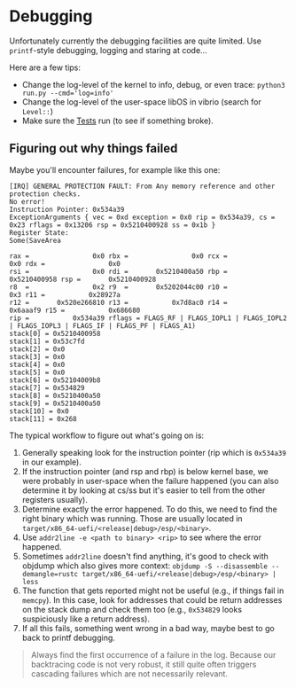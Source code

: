 # Debugging

Unfortunately currently the debugging facilities are quite limited. Use
`printf`-style debugging, logging and staring at code...

Here are a few tips:

- Change the log-level of the kernel to info, debug, or even trace: `python3 run.py --cmd='log=info'`
- Change the log-level of the user-space libOS in vibrio (search for `Level::`)
- Make sure the [Tests](./Testing.md) run (to see if something broke).

## Figuring out why things failed

Maybe you'll encounter failures, for example like this one:

```log
[IRQ] GENERAL PROTECTION FAULT: From Any memory reference and other protection checks.
No error!
Instruction Pointer: 0x534a39
ExceptionArguments { vec = 0xd exception = 0x0 rip = 0x534a39, cs = 0x23 rflags = 0x13206 rsp = 0x5210400928 ss = 0x1b }
Register State:
Some(SaveArea

rax =                0x0 rbx =                0x0 rcx =                0x0 rdx =                0x0
rsi =                0x0 rdi =       0x5210400a50 rbp =       0x5210400958 rsp =       0x5210400928
r8  =                0x2 r9  =       0x5202044c00 r10 =                0x3 r11 =           0x28927a
r12 =       0x520e266810 r13 =           0x7d8ac0 r14 =           0x6aaaf9 r15 =           0x686680
rip =           0x534a39 rflags = FLAGS_RF | FLAGS_IOPL1 | FLAGS_IOPL2 | FLAGS_IOPL3 | FLAGS_IF | FLAGS_PF | FLAGS_A1)
stack[0] = 0x5210400958
stack[1] = 0x53c7fd
stack[2] = 0x0
stack[3] = 0x0
stack[4] = 0x0
stack[5] = 0x0
stack[6] = 0x52104009b8
stack[7] = 0x534829
stack[8] = 0x5210400a50
stack[9] = 0x5210400a50
stack[10] = 0x0
stack[11] = 0x268
```

The typical workflow to figure out what's going on is:

1. Generally speaking look for the instruction pointer (rip which is `0x534a39`
   in our example).
2. If the instruction pointer (and rsp and rbp) is below kernel base, we were
   probably in user-space when the failure happened (you can also determine it
   by looking at cs/ss but it's easier to tell from the other registers
   usually).
3. Determine exactly the error happened. To do this, we need to find the right
   binary which was running. Those are usually located in
   `target/x86_64-uefi/<release|debug>/esp/<binary>`.
4. Use `addr2line -e <path to binary> <rip>` to see where the error happened.
5. Sometimes `addr2line` doesn't find anything, it's good to check with objdump
   which also gives more context: `objdump -S --disassemble --demangle=rustc
   target/x86_64-uefi/<release|debug>/esp/<binary> | less`
6. The function that gets reported might not be useful (e.g., if things fail in
   `memcpy`). In this case, look for addresses that could be return addresses on
   the stack dump and check them too (e.g., `0x534829` looks suspiciously like a
   return address).
7. If all this fails, something went wrong in a bad way, maybe best to go back
   to printf debugging.

> Always find the first occurrence of a failure in the log. Because our
> backtracing code is not very robust, it still quite often triggers cascading
> failures which are not necessarily relevant.